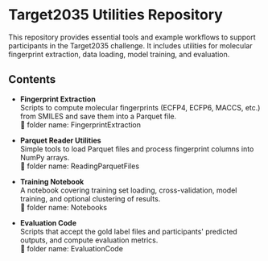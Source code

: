# Target2035 Utilities Repository

This repository provides essential tools and example workflows to support participants in the Target2035 challenge. It includes utilities for molecular fingerprint extraction, data loading, model training, and evaluation.

## Contents

- **Fingerprint Extraction**  
  Scripts to compute molecular fingerprints (ECFP4, ECFP6, MACCS, etc.) from SMILES and save them into a Parquet file.  
  📁 folder name: FingerprintExtraction

- **Parquet Reader Utilities**  
  Simple tools to load Parquet files and process fingerprint columns into NumPy arrays.  
  📁 folder name: ReadingParquetFiles

- **Training Notebook**  
  A notebook covering training set loading, cross-validation, model training, and optional clustering of results.  
  📁 folder name: Notebooks

- **Evaluation Code**  
  Scripts that accept the gold label files and participants' predicted outputs, and compute evaluation metrics.  
  📁 folder name: EvaluationCode
